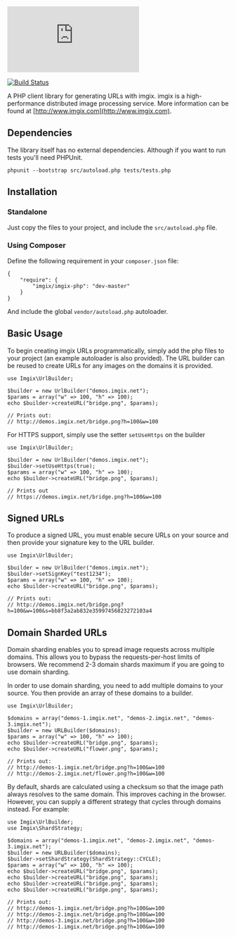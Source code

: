 ![imgix logo](https://assets.imgix.net/imgix-logo-web-2014.pdf?page=2&fm=png&w=200&h=200)

[![Build Status](https://travis-ci.org/imgix/imgix-php.png?branch=master)](https://travis-ci.org/imgix/imgix-php)

A PHP client library for generating URLs with imgix. imgix is a high-performance
distributed image processing service. More information can be found at
[http://www.imgix.com](http://www.imgix.com).  


Dependencies
------------

The library itself has no external dependencies. Although if you want to run tests you'll need PHPUnit.

`phpunit --bootstrap src/autoload.php tests/tests.php`

Installation
------------

### Standalone

Just copy the files to your project, and include the `src/autoload.php` file.

### Using Composer

Define the following requirement in your `composer.json` file:

    {
        "require": {
            "imgix/imgix-php": "dev-master"
        }
    }

And include the global `vendor/autoload.php` autoloader.

Basic Usage
-----------

To begin creating imgix URLs programmatically, simply add the php files to your project (an example autoloader is also provided). The URL builder can be reused to create URLs for any
images on the domains it is provided.

    use Imgix\UrlBuilder;

    $builder = new UrlBuilder("demos.imgix.net");
    $params = array("w" => 100, "h" => 100);
    echo $builder->createURL("bridge.png", $params);

    // Prints out:
    // http://demos.imgix.net/bridge.png?h=100&w=100

For HTTPS support, simply use the setter `setUseHttps` on the builder


    use Imgix\UrlBuilder;

    $builder = new UrlBuilder("demos.imgix.net");
    $builder->setUseHttps(true);
    $params = array("w" => 100, "h" => 100);
    echo $builder->createURL("bridge.png", $params);

    // Prints out
    // https://demos.imgix.net/bridge.png?h=100&w=100


Signed URLs
-----------

To produce a signed URL, you must enable secure URLs on your source and then
provide your signature key to the URL builder.


    use Imgix\UrlBuilder;

    $builder = new UrlBuilder("demos.imgix.net");
    $builder->setSignKey("test1234");
    $params = array("w" => 100, "h" => 100);
    echo $builder->createURL("bridge.png", $params);

    // Prints out:
    // http://demos.imgix.net/bridge.png?h=100&w=100&s=bb8f3a2ab832e35997456823272103a4


Domain Sharded URLs
-------------------

Domain sharding enables you to spread image requests across multiple domains.
This allows you to bypass the requests-per-host limits of browsers. We
recommend 2-3 domain shards maximum if you are going to use domain sharding.

In order to use domain sharding, you need to add multiple domains to your 
source. You then provide an array of these domains to a builder.


    use Imgix\UrlBuilder;

    $domains = array("demos-1.imgix.net", "demos-2.imgix.net", "demos-3.imgix.net");
    $builder = new URLBuilder($domains);
    $params = array("w" => 100, "h" => 100);
    echo $builder->createURL("bridge.png", $params);
    echo $builder->createURL("flower.png", $params);

    // Prints out:
    // http://demos-1.imgix.net/bridge.png?h=100&w=100
    // http://demos-2.imgix.net/flower.png?h=100&w=100


By default, shards are calculated using a checksum so that the image path
always resolves to the same domain. This improves caching in the browser. 
However, you can supply a different strategy that cycles through domains 
instead. For example:

    use Imgix\UrlBuilder;
    use Imgix\ShardStrategy;

    $domains = array("demos-1.imgix.net", "demos-2.imgix.net", "demos-3.imgix.net");
    $builder = new URLBuilder($domains);
    $builder->setShardStrategy(ShardStrategy::CYCLE);
    $params = array("w" => 100, "h" => 100);
    echo $builder->createURL("bridge.png", $params);
    echo $builder->createURL("bridge.png", $params);
    echo $builder->createURL("bridge.png", $params);
    echo $builder->createURL("bridge.png", $params);

    // Prints out:
    // http://demos-1.imgix.net/bridge.png?h=100&w=100
    // http://demos-2.imgix.net/bridge.png?h=100&w=100
    // http://demos-3.imgix.net/bridge.png?h=100&w=100
    // http://demos-1.imgix.net/bridge.png?h=100&w=100
